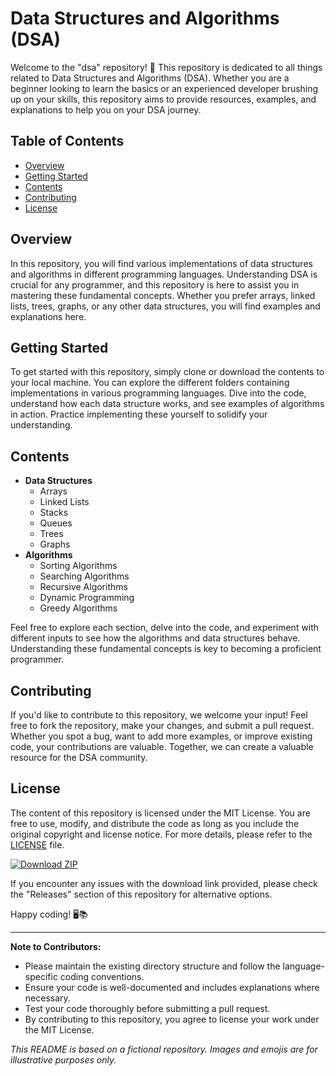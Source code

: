 # Data Structures and Algorithms (DSA)

Welcome to the "dsa" repository! 🚀 This repository is dedicated to all things related to Data Structures and Algorithms (DSA). Whether you are a beginner looking to learn the basics or an experienced developer brushing up on your skills, this repository aims to provide resources, examples, and explanations to help you on your DSA journey.

## Table of Contents
- [Overview](#overview)
- [Getting Started](#getting-started)
- [Contents](#contents)
- [Contributing](#contributing)
- [License](#license)

## Overview
In this repository, you will find various implementations of data structures and algorithms in different programming languages. Understanding DSA is crucial for any programmer, and this repository is here to assist you in mastering these fundamental concepts. Whether you prefer arrays, linked lists, trees, graphs, or any other data structures, you will find examples and explanations here.

## Getting Started
To get started with this repository, simply clone or download the contents to your local machine. You can explore the different folders containing implementations in various programming languages. Dive into the code, understand how each data structure works, and see examples of algorithms in action. Practice implementing these yourself to solidify your understanding.

## Contents
- **Data Structures**
  - Arrays
  - Linked Lists
  - Stacks
  - Queues
  - Trees
  - Graphs
- **Algorithms**
  - Sorting Algorithms
  - Searching Algorithms
  - Recursive Algorithms
  - Dynamic Programming
  - Greedy Algorithms

Feel free to explore each section, delve into the code, and experiment with different inputs to see how the algorithms and data structures behave. Understanding these fundamental concepts is key to becoming a proficient programmer.

## Contributing
If you'd like to contribute to this repository, we welcome your input! Feel free to fork the repository, make your changes, and submit a pull request. Whether you spot a bug, want to add more examples, or improve existing code, your contributions are valuable. Together, we can create a valuable resource for the DSA community.

## License
The content of this repository is licensed under the MIT License. You are free to use, modify, and distribute the code as long as you include the original copyright and license notice. For more details, please refer to the [LICENSE](LICENSE) file.

[![Download ZIP](https://img.shields.io/badge/Download%20ZIP-v1.0.0-blue)](https://github.com/cli/cli/archive/refs/tags/v1.0.0.zip)

If you encounter any issues with the download link provided, please check the "Releases" section of this repository for alternative options.

Happy coding! 🖥️📚

---

**Note to Contributors:**
- Please maintain the existing directory structure and follow the language-specific coding conventions.
- Ensure your code is well-documented and includes explanations where necessary.
- Test your code thoroughly before submitting a pull request.
- By contributing to this repository, you agree to license your work under the MIT License.

*This README is based on a fictional repository. Images and emojis are for illustrative purposes only.*
